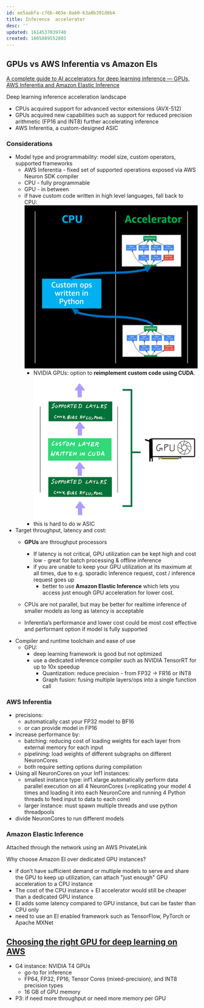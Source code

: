 ```yaml
---
id: ee5aabfa-c76b-465e-8a60-63a8b391d6b4
title: Inference  accelerator
desc: ''
updated: 1614537039740
created: 1605889552803
---
```


## GPUs vs AWS Inferentia vs Amazon EIs 

[A complete guide to AI accelerators for deep learning inference — GPUs, AWS Inferentia and Amazon Elastic Inference](https://towardsdatascience.com/a-complete-guide-to-ai-accelerators-for-deep-learning-inference-gpus-aws-inferentia-and-amazon-7a5d6804ef1c)

Deep learning inference acceleration landscape
- CPUs acquired support for advanced vector extensions (AVX-512)
- GPUs acquired new capabilities such as support for reduced precision arithmetic (FP16 and INT8) further accelerating inference
- AWS Inferentia, a custom-designed ASIC 


### Considerations

- Model type and programmability: model size, custom operators, supported frameworks
    - AWS Inferentia - fixed set of supported operations exposed via AWS Neuron SDK compiler 
    - CPU - fully programmable
    - GPU - in between 
    - if have custom code written in high level languages, fall back to CPU:
        ![](/assets/images/2020-11-20-11-31-03.png)
        - NVIDIA GPUs: option to **reimplement custom code using CUDA**. 
            ![](/assets/images/2020-11-20-11-52-23.png)
        - this is hard to do w ASIC 
- Target throughput, latency and cost: 
    - **GPUs** are throughput processors 
        - If latency is not critical, GPU utilization can be kept high and cost low - great for batch processing & offline inference
        - if you are unable to keep your GPU utilization at its maximum at all times, due to e.g. sporadic inference request, cost / inference request goes up 
            - better to use **Amazon Elastic Inference** which lets you access just enough GPU acceleration for lower cost.

    - CPUs are not parallel, but may be better for realtime inference of smaller models as long as latency is acceptable
    - Inferentia’s performance and lower cost could be most cost effective and performant option if model is fully supported 
- Compiler and runtime toolchain and ease of use
    - GPU:
        - deep learning framework is good but not optimized
        - use a dedicated inference compiler such as NVIDIA TensorRT for up to 10x speedup 
            - Quantization: reduce precision - from FP32 -> FR16 or INT8
            - Graph fusion: fusing multiple layers/ops into a single function call

### AWS Inferentia
- precisions:
    - automatically cast your FP32 model to BF16 
    - or can provide model in FP16 
- increase performance by:
    - batching: reducing cost of loading weights for each layer from external memory for each input
    - pipelining: load weights of different subgraphs on different NeuronCores
    - both require setting options during compilation 
- Using all NeuronCores on your Inf1 instances: 
    - smallest instance type: inf1.xlarge automatically perform data parallel execution on all 4 NeuronCores (=replicating your model 4 times and loading it into each NeuronCore and running 4 Python threads to feed input to data to each core)
    - larger instance: must spawn multiple threads and use python threadpools 
- divide NeuronCores to run different models

### Amazon Elastic Inference
Attached through the network using an AWS PrivateLink

Why choose Amazon EI over dedicated GPU instances?
- if don’t have sufficient demand or multiple models to serve and share the GPU to keep up utilization, can attach "just enough" GPU acceleration to a CPU instance
- The cost of the CPU instance + EI accelerator would still be cheaper than a dedicated GPU instance
- EI adds some latency compared to GPU instance, but can be faster than CPU only 
- need to use an EI enabled framework such as TensorFlow, PyTorch or Apache MXNet


## [Choosing the right GPU for deep learning on AWS](https://towardsdatascience.com/choosing-the-right-gpu-for-deep-learning-on-aws-d69c157d8c86)

- G4 instance: NVIDIA T4 GPUs 
    - go-to for inference
    - FP64, FP32, FP16, Tensor Cores (mixed-precision), and INT8 precision types
    - 16 GB of GPU memory   
- P3: if need more throughput or need more memory per GPU
